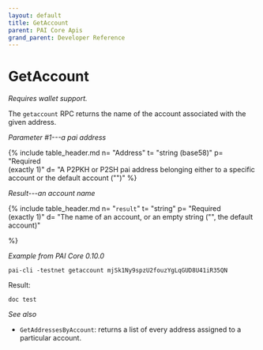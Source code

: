 ```yaml
---
layout: default
title: GetAccount
parent: PAI Core Apis
grand_parent: Developer Reference
---
```


GetAccount
========================

*Requires wallet support.*

The `getaccount` RPC returns the name of the account associated with the given address.

*Parameter #1---a pai address*

{% include table_header.md
  n= "Address"
  t= "string (base58)"
  p= "Required<br>(exactly 1)"
  d= "A P2PKH or P2SH pai address belonging either to a specific account or the default account (\"\")"
%}

*Result---an account name*

{% include table_header.md
  n= "`result`"
  t= "string"
  p= "Required<br>(exactly 1)"
  d= "The name of an account, or an empty string (\"\", the default account)"

%}

*Example from PAI Core 0.10.0*

```
pai-cli -testnet getaccount mjSk1Ny9spzU2fouzYgLqGUD8U41iR35QN
```

Result:

```
doc test
```

*See also*

* `GetAddressesByAccount`: returns a list of every address assigned to a particular account.
